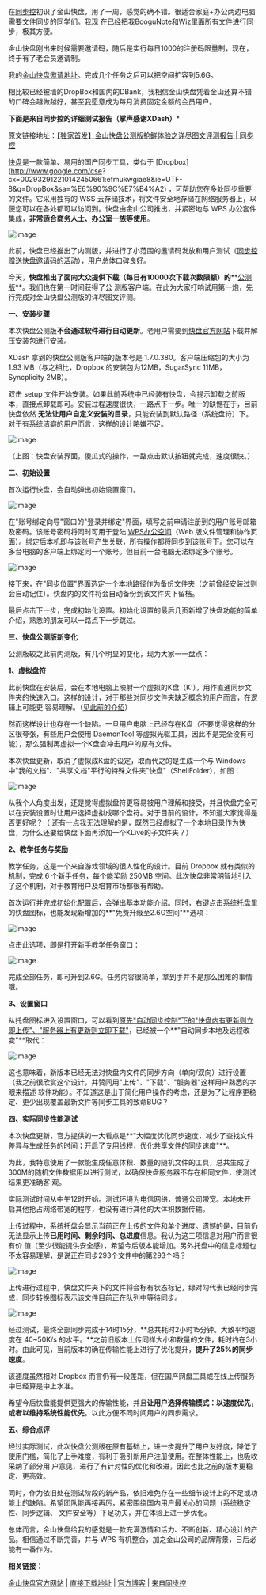 

在[同步控](http://www.tongbukong.com)初识了金山快盘，用了一周，感觉的确不错。很适合家庭+办公两边电脑需要文件同步的同学们。我现
在已经把我BooguNote和Wiz里面所有文件进行同步，极其方便。

金山快盘刚出来时候需要邀请码，随后是实行每日1000的注册码限量制，现在，终于有了老会员邀请制。

我的[金山快盘邀请地址](http://k.wps.cn/register/?invite=b7eydo)。完成几个任务之后可以把空间扩容到5.6G。

相比较已经被墙的DropBox和国内的DBank，我相信金山快盘凭着金山还算不错的口碑会越做越好，甚至我愿意成为每月消费固定金额的会员用户。

********下面是来自同步控的详细测试报告（掌声感谢XDash）*********

原文链接地址：[【独家首发】金山快盘公测版抢鲜体验之详尽图文评测报告 | 同步控](http://www.tongbukong.com/kuaipan-beta-2783.htm)

[快盘](http://k.wps.cn/)是一款简单、易用的国产同步工具，类似于 [Dropbox](http://www.google.com/cse? cx=002932912210142450661:efmukwgiae8&ie=UTF-8&q=DropBox&sa=%E6%90%9C%E7%B4%A2)
，可帮助您在多处同步重要的文件。它采用独有的 WSS
云存储技术，将文件安全地存储在网络服务器上，以便您可以在各处都可以访问到。快盘由金山公司推出，并紧密地与 WPS
办公套件集成，**非常适合商务人士、办公室一族等使用**。

![image](https://e25ba8-log4d-c.dijingchao.com/images/upload_dropbox/201008/2010-08-08_205707.png)

此前，快盘已经推出了内测版，并进行了小范围的邀请码发放和用户测试（[同步控赠送快盘邀请码的活动](http://www.syncoo.com/kuaipan-wps-2627.htm)），用户总体口碑良好。

今天，**快盘推出了面向大众提供下载（每日有10000次下载次数限额）的****[公测版](http://k.wps.cn/)**。我们也在第一时间获得了公
测版客户端。在此为大家打响试用第一炮，先行完成对金山快盘公测版的详尽图文评测。

**一、安装步骤**

本次快盘公测版**不会通过软件进行自动更新**。老用户需要到[快盘官方网站](http://k.wps.cn/)下载并解压安装包进行安装。

XDash 拿到的快盘公测版客户端的版本号是 1.7.0.380。客户端压缩包的大小为 1.93 MB（与之相比，Dropbox
的安装包为12MB，SugarSync 11MB，Syncplicity 2MB）。

双击 setup 文件开始安装。如果此前系统中已经装有快盘，会提示卸载之前版本，直接点卸载即可。安装过程速度很快，一路点下一步。唯一的缺憾在于，目前快盘依然
**无法让用户自定义安装的目录**，只能安装到默认路径（系统盘符）下。对于有系统洁癖的用户而言，这样的设计略嫌不足。

![image](https://e25ba8-log4d-c.dijingchao.com/images/upload_dropbox/201008/2010-08-10_111527.png)

（上图：快盘安装界面，傻瓜式的操作，一路点击默认按钮就完成，速度很快。）

**二、初始设置**

首次运行快盘，会自动弹出初始设置窗口。

![image](https://e25ba8-log4d-c.dijingchao.com/images/upload_dropbox/201008/2010-08-10_112859.png)

在"账号绑定向导"窗口的"登录并绑定"界面，填写之前申请注册到的用户账号邮箱及密码。该账号密码将同时可用于登陆 [WPS办公空间](http://xlive.wps.cn/fileviewer/)（Web
版文件管理和协作页面）。绑定后本机即与该账号产生关联，所有操作都将同步到该账号下。您可以在多台电脑的客户端上绑定同一个账号。但目前一台电脑无法绑定多个账号。

![image](https://e25ba8-log4d-c.dijingchao.com/images/upload_dropbox/201008/2010-08-10_113304.png)

接下来，在"同步位置"界面选定一个本地路径作为备份文件夹（之前曾经安装过则会自动记住）。快盘内的文件将会自动备份到该文件夹下留档。

最后点击下一步，完成初始化设置。初始化设置的最后几页新增了快盘功能的简单介绍，熟悉的朋友可以一路点下一步跳过。

**三、快盘公测版新变化**

公测版较之此前内测版，有几个明显的变化，现为大家一一盘点：

**1、虚拟盘符**

此前快盘在安装后，会在本地电脑上映射一个虚拟的K盘（K:），用作直通同步文件夹的快速入口。这样的设计，对于那些对同步文件夹缺乏概念的用户而言，在逻辑上可能更
容易理解。（[见此前的介绍](http://www.syncoo.com/kuaipan-wps-2627.htm)）

然而这样设计也存在一个缺陷。一旦用户电脑上已经存在K盘（不要觉得这样的分区很夸张，有些用户会使用 DaemonTool
等虚拟光驱工具，因此不是完全没有可能），那么强制再虚拟一个K盘会冲击用户的原有文件。

本次快盘更新，取消了虚拟成K盘的设定，取而代之的是生成一个与 Windows
中"我的文档"、"共享文档"平行的特殊文件夹"快盘"（ShellFolder），如图：

![image](https://e25ba8-log4d-c.dijingchao.com/images/upload_dropbox/201008/2010-08-10_114422.png)



从我个人角度出发，还是觉得虚拟盘符更容易被用户理解和接受，并且快盘完全可以在安装设置时让用户选择虚拟成哪个盘符。对于目前的设计，不知道大家觉得是否更好呢？（
还有一点我无法理解的是，既然已经虚拟了一个本地目录作为快盘，为什么还要给快盘下面再添加一个KLive的子文件夹？）

**2、教学任务与奖励**

教学任务，这是一个来自游戏领域的很人性化的设计。目前 Dropbox 就有类似的机制，完成 6 个新手任务，每个能奖励 250MB
空间。此次快盘非常明智地引入了这个机制，对于教育用户及培育市场都很有帮助。

首次运行并完成初始化配置后，会弹出基本功能介绍。同时，右键点击系统托盘里的快盘图标，也能发现新增加的**"免费升级至2.6G空间"**选项：

![image](https://e25ba8-log4d-c.dijingchao.com/images/upload_dropbox/201008/2010-08-10_115004.png)



点击此选项，即是打开新手教学任务窗口：

![image](https://e25ba8-log4d-c.dijingchao.com/images/upload_dropbox/201008/2010-08-10_115234.png)

完成全部任务，即可升到2.6G。任务内容很简单，拿到手并不是那么困难的事情哦。

**3、设置窗口**

从托盘图标进入设置窗口，可以看到[原先"自动同步控制"下的"快盘内有更新则立即上传"、"服务器上有更新则立即下载"](http://www.syncoo.com/kuaipan-wps-2627.htm)，已经被一个**"自动同步本地及远程改变"**取代：

![image](https://e25ba8-log4d-c.dijingchao.com/images/upload_dropbox/201008/2010-08-08_201504.png)

这也意味着，新版本已经无法对快盘内文件的同步方向（单向/双向）进行设置（我之前很欣赏这个设计，并赞同用"上传"、"下载"、"服务器"这样用户熟悉的字眼来描述
软件功能）。不知道这是出于简化用户操作的考虑，还是为了让程序更稳定、更少出现覆盖最新文件等同步工具的致命BUG？

**四、实际同步性能测试**

本次快盘更新，官方提供的一大看点是**"大幅度优化同步速度，减少了查找文件差异与生成任务的时间；开启了专用线程，优化共享文件的同步速度"**。

为此，我特意使用了一款能生成任意体积、数量的随机文件的工具，总共生成了300M的随机文件数据用以进行测试，以确保快盘服务器不存在相同文件，使测试结果更准确客
观。

实际测试时间从中午12时开始。测试环境为电信网络，普通公司带宽。本地未开启其他抢占网络带宽的程序，也没有进行其他的大体积数据传输。

上传过程中，系统托盘会显示当前正在上传的文件和单个进度。遗憾的是，目前仍无法显示上传**已用时间、剩余时间、总进度**信息。我认为这三项信息对用户而言很有价
值（至少很能提供安全感），希望今后版本能增加。另外托盘中的信息标题也不太容易理解，是说正在同步293个文件中的第293个吗？

![image](https://e25ba8-log4d-c.dijingchao.com/images/upload_dropbox/201008/2010-08-10_120037.png)

上传进行过程中，快盘文件夹下的文件将会标有状态标记，绿对勾代表已经同步完成，同步转换图标表示该文件目前正在队列中等待同步。

![image](https://e25ba8-log4d-c.dijingchao.com/images/upload_dropbox/201008/2010-08-10_121005.png)

经过测试，最终全部同步完成于14时15分，**总共耗时2小时15分钟。大致平均速度在 40~50K/s
的水平。**之前旧版本上传同样大小和数量的文件，耗时约在3小时。由此可见，当前版本的确在传输性能上进行了优化提升，**提升了25%的同步速度**。

该速度虽然相对 Dropbox 而言仍有一段差距，但在国产网盘工具或在线上传服务中已经算是中上水准。

希望今后快盘能提供更强大的传输性能，并且**让用户选择传输模式：以速度优先，或者以维持系统性能优先**。以此方便不同时间用户的同步需求。



**五、综合点评**

经过实际测试，此次快盘公测版在原有基础上，进一步提升了用户友好度，降低了使用门槛，简化了上手难度，有利于吸引新用户注册使用。在整体性能上，也吸收采纳了部分用
户意见，进行了有针对性的优化和改进，因此也比之前的版本更稳定、更高效。

同时，作为依旧处在测试阶段的新产品，依旧难免存在一些细节设计上的不足或功能上的缺陷。希望团队能再接再厉，紧密围绕国内用户最关心的问题（系统稳定性、同步逻辑、
文件安全等）下足功夫，并在体验上进一步优化。

总体而言，金山快盘给我的感觉是一款充满激情和活力、不断创新、精心设计的产品。相信通过不断完善，并与 WPS
有机整合，加之金山公司的品牌背景，日后必能有一番作为。

**相关链接：**

[金山快盘官方网站](http://k.wps.cn) | [直接下载地址](http://kad.www.wps.cn/wps/download/klive/kuaipan.exe) | [官方博客](http://kblog.wps.cn/blog) | [来自同步控](http://www.tongbukong.com/kuaipan-beta-2783.htm)


